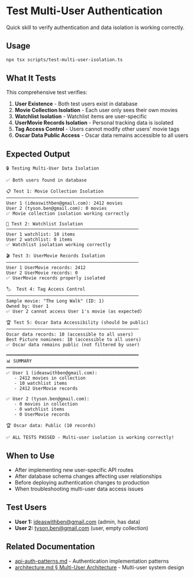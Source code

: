# Test Multi-User Authentication

Quick skill to verify authentication and data isolation is working correctly.

## Usage

```bash
npx tsx scripts/test-multi-user-isolation.ts
```

## What It Tests

This comprehensive test verifies:

1. **User Existence** - Both test users exist in database
2. **Movie Collection Isolation** - Each user only sees their own movies
3. **Watchlist Isolation** - Watchlist items are user-specific
4. **UserMovie Records Isolation** - Personal tracking data is isolated
5. **Tag Access Control** - Users cannot modify other users' movie tags
6. **Oscar Data Public Access** - Oscar data remains accessible to all users

## Expected Output

```
🔒 Testing Multi-User Data Isolation

✅ Both users found in database

📋 Test 1: Movie Collection Isolation
──────────────────────────────────────────────────
User 1 (ideaswithben@gmail.com): 2412 movies
User 2 (tyson.ben@gmail.com): 0 movies
✅ Movie collection isolation working correctly

📝 Test 2: Watchlist Isolation
──────────────────────────────────────────────────
User 1 watchlist: 10 items
User 2 watchlist: 0 items
✅ Watchlist isolation working correctly

🎬 Test 3: UserMovie Records Isolation
──────────────────────────────────────────────────
User 1 UserMovie records: 2412
User 2 UserMovie records: 0
✅ UserMovie records properly isolated

🏷️  Test 4: Tag Access Control
──────────────────────────────────────────────────
Sample movie: "The Long Walk" (ID: 1)
Owned by: User 1
✅ User 2 cannot access User 1's movie (as expected)

🏆 Test 5: Oscar Data Accessibility (should be public)
──────────────────────────────────────────────────
Oscar data records: 10 (accessible to all users)
Best Picture nominees: 10 (accessible to all users)
✅ Oscar data remains public (not filtered by user)

══════════════════════════════════════════════════
📊 SUMMARY
══════════════════════════════════════════════════
✅ User 1 (ideaswithben@gmail.com):
   - 2412 movies in collection
   - 10 watchlist items
   - 2412 UserMovie records

✅ User 2 (tyson.ben@gmail.com):
   - 0 movies in collection
   - 0 watchlist items
   - 0 UserMovie records

🏆 Oscar data: Public (10 records)

✅ ALL TESTS PASSED - Multi-user isolation is working correctly!
```

## When to Use

- After implementing new user-specific API routes
- After database schema changes affecting user relationships
- Before deploying authentication changes to production
- When troubleshooting multi-user data access issues

## Test Users

- **User 1:** ideaswithben@gmail.com (admin, has data)
- **User 2:** tyson.ben@gmail.com (user, empty collection)

## Related Documentation

- [api-auth-patterns.md](../api-auth-patterns.md) - Authentication implementation patterns
- [architecture.md § Multi-User Architecture](../architecture.md#multi-user-architecture-january-2025) - Multi-user system design

